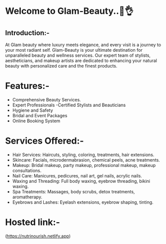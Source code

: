 # Welcome to Glam-Beauty..💄👌

## Introduction:-

 At Glam beauty where luxury meets elegance, and every visit is a journey to your most radiant self.  Glam-Beauty is your ultimate destination for unparalleled beauty and wellness services. Our expert team of stylists, aestheticians, and makeup artists are dedicated to enhancing your natural beauty with personalized care and the finest products.

# Features:-

-  Comprehensive Beauty Services.
- Expert Professionals
 -Certified Stylists and Beauticians
- Hygiene and Safety
 - Bridal and Event Packages
- Online Booking System

 # Services Offered:-

 - Hair Services: Haircuts, styling, coloring, treatments, hair extensions.
- Skincare: Facials, microdermabrasion, chemical peels, acne treatments.
- Makeup: Bridal makeup, party makeup, professional makeup, makeup consultations.
- Nail Care: Manicures, pedicures, nail art, gel nails, acrylic nails.
- Waxing and Threading: Full body waxing, eyebrow threading, bikini waxing.
- Spa Treatments: Massages, body scrubs, detox treatments, aromatherapy.
- Eyebrows and Lashes: Eyelash extensions, eyebrow shaping, tinting.
# Hosted link:-
 (https://nutrinourish.netlify.app)